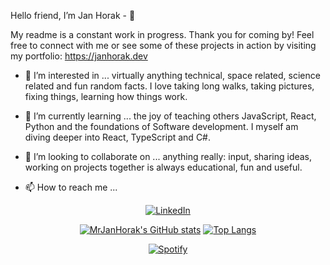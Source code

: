 Hello friend, I’m Jan Horak - 👋

My readme is a constant work in progress. Thank you for coming by! 
Feel free to connect with me or see some of these projects in action by visiting my portfolio: https://janhorak.dev

- 👀 I’m interested in ...
      virtually anything technical, space related, science related and fun random facts.
      I love taking long walks, taking pictures, fixing things, learning how things work.
  
- 🌱 I’m currently learning ...
      the joy of teaching others JavaScript, React, Python and the foundations of Software development.
      I myself am diving deeper into React, TypeScript and C#.

- 💞️ I’m looking to collaborate on ...
      anything really: input, sharing ideas, working on projects together is always educational, fun and useful. 
  
- 📫 How to reach me ...

<div align="center">
      

[![LinkedIn](https://img.shields.io/badge/linkedin-%230077B5.svg?style=for-the-badge&logo=linkedin&logoColor=white)](https://www.linkedin.com/in/jan-horak/)

[![MrJanHorak's GitHub stats](https://jans-github-readme-stats.vercel.app/api?username=MrJanHorak&theme=radical&count_private=true)](https://https://github.com/anuraghazra/github-readme-stats)
[![Top Langs](https://jans-github-readme-stats.vercel.app/api/top-langs/?username=MrJanHorak&theme=radical&count_private=true&layout=compact&hide=PLpgSQL)](https://github.com/anuraghazra/github-readme-stats)

[![Spotify](https://showcurrentspotifysongongithubreadme.vercel.app/api/spotify)](https://open.spotify.com/user/jhorak)
</div>
<!---
MrJanHorak/MrJanHorak is a ✨ special ✨ repository because its `README.md` (this file) appears on your GitHub profile.
You can click the Preview link to take a look at your changes.
--->
